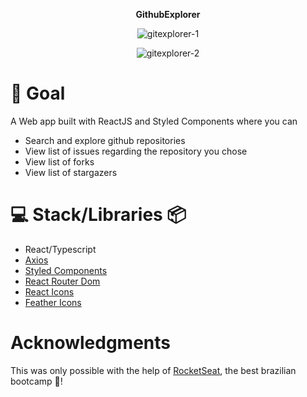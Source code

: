
   **<p align="center" fong-weight="bold"> GithubExplorer</p>**
  


            
<p align="center"><img src="https://i.ibb.co/gPmyrQX/git-Explorer.png" alt="gitexplorer-1" border="0"></p>
<p align="center"><img src="https://i.ibb.co/hdnwZ0K/gitexplorer2.png" alt="gitexplorer-2" border="0"></p>


# :dart: Goal

A Web app built with ReactJS and Styled Components where you can
- Search and explore github repositories
- View list of issues regarding the repository you chose
- View list of forks
- View list of stargazers




# :computer: Stack/Libraries 📦 

- React/Typescript
- [Axios](https://github.com/axios/axios)
- [Styled Components](https://styled-components.com)
- [React Router Dom](https://reacttraining.com/react-router/web)
- [React Icons](https://react-icons.github.io/react-icons/)
- [Feather Icons](https://github.com/feathericons/feather)


# Acknowledgments

This was only possible with the help of [RocketSeat](https://rocketseat.com.br/), the best brazilian bootcamp :purple_heart:!
